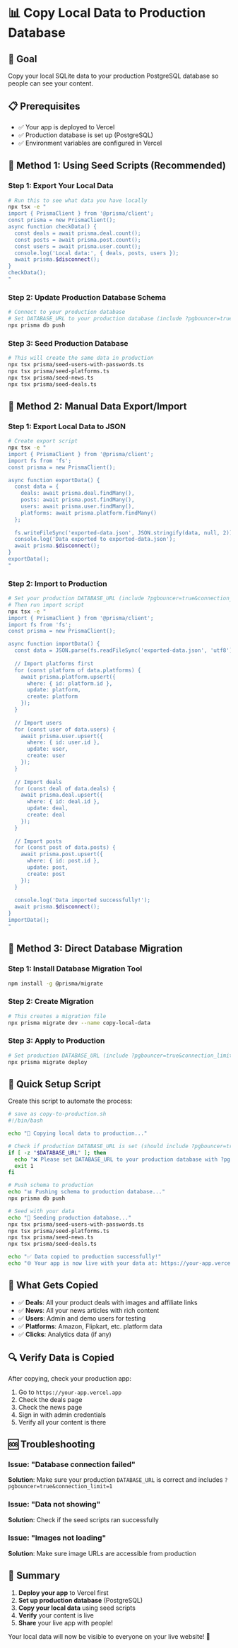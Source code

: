 # 📊 Copy Local Data to Production Database

## 🎯 Goal
Copy your local SQLite data to your production PostgreSQL database so people can see your content.

## 📋 Prerequisites
- ✅ Your app is deployed to Vercel
- ✅ Production database is set up (PostgreSQL)
- ✅ Environment variables are configured in Vercel

## 🔄 Method 1: Using Seed Scripts (Recommended)

### Step 1: Export Your Local Data
```bash
# Run this to see what data you have locally
npx tsx -e "
import { PrismaClient } from '@prisma/client';
const prisma = new PrismaClient();
async function checkData() {
  const deals = await prisma.deal.count();
  const posts = await prisma.post.count();
  const users = await prisma.user.count();
  console.log('Local data:', { deals, posts, users });
  await prisma.$disconnect();
}
checkData();
"
```

### Step 2: Update Production Database Schema
```bash
# Connect to your production database
# Set DATABASE_URL to your production database (include ?pgbouncer=true&connection_limit=1)
npx prisma db push
```

### Step 3: Seed Production Database
```bash
# This will create the same data in production
npx tsx prisma/seed-users-with-passwords.ts
npx tsx prisma/seed-platforms.ts
npx tsx prisma/seed-news.ts
npx tsx prisma/seed-deals.ts
```

## 🔄 Method 2: Manual Data Export/Import

### Step 1: Export Local Data to JSON
```bash
# Create export script
npx tsx -e "
import { PrismaClient } from '@prisma/client';
import fs from 'fs';
const prisma = new PrismaClient();

async function exportData() {
  const data = {
    deals: await prisma.deal.findMany(),
    posts: await prisma.post.findMany(),
    users: await prisma.user.findMany(),
    platforms: await prisma.platform.findMany()
  };
  
  fs.writeFileSync('exported-data.json', JSON.stringify(data, null, 2));
  console.log('Data exported to exported-data.json');
  await prisma.$disconnect();
}
exportData();
"
```

### Step 2: Import to Production
```bash
# Set your production DATABASE_URL (include ?pgbouncer=true&connection_limit=1)
# Then run import script
npx tsx -e "
import { PrismaClient } from '@prisma/client';
import fs from 'fs';
const prisma = new PrismaClient();

async function importData() {
  const data = JSON.parse(fs.readFileSync('exported-data.json', 'utf8'));
  
  // Import platforms first
  for (const platform of data.platforms) {
    await prisma.platform.upsert({
      where: { id: platform.id },
      update: platform,
      create: platform
    });
  }
  
  // Import users
  for (const user of data.users) {
    await prisma.user.upsert({
      where: { id: user.id },
      update: user,
      create: user
    });
  }
  
  // Import deals
  for (const deal of data.deals) {
    await prisma.deal.upsert({
      where: { id: deal.id },
      update: deal,
      create: deal
    });
  }
  
  // Import posts
  for (const post of data.posts) {
    await prisma.post.upsert({
      where: { id: post.id },
      update: post,
      create: post
    });
  }
  
  console.log('Data imported successfully!');
  await prisma.$disconnect();
}
importData();
"
```

## 🔄 Method 3: Direct Database Migration

### Step 1: Install Database Migration Tool
```bash
npm install -g @prisma/migrate
```

### Step 2: Create Migration
```bash
# This creates a migration file
npx prisma migrate dev --name copy-local-data
```

### Step 3: Apply to Production
```bash
# Set production DATABASE_URL (include ?pgbouncer=true&connection_limit=1)
npx prisma migrate deploy
```

## 🚀 Quick Setup Script

Create this script to automate the process:

```bash
# save as copy-to-production.sh
#!/bin/bash

echo "🔄 Copying local data to production..."

# Check if production DATABASE_URL is set (should include ?pgbouncer=true&connection_limit=1)
if [ -z "$DATABASE_URL" ]; then
  echo "❌ Please set DATABASE_URL to your production database with ?pgbouncer=true&connection_limit=1"
  exit 1
fi

# Push schema to production
echo "📊 Pushing schema to production database..."
npx prisma db push

# Seed with your data
echo "🌱 Seeding production database..."
npx tsx prisma/seed-users-with-passwords.ts
npx tsx prisma/seed-platforms.ts
npx tsx prisma/seed-news.ts
npx tsx prisma/seed-deals.ts

echo "✅ Data copied to production successfully!"
echo "🌐 Your app is now live with your data at: https://your-app.vercel.app"
```

## 🎯 What Gets Copied

- ✅ **Deals**: All your product deals with images and affiliate links
- ✅ **News**: All your news articles with rich content
- ✅ **Users**: Admin and demo users for testing
- ✅ **Platforms**: Amazon, Flipkart, etc. platform data
- ✅ **Clicks**: Analytics data (if any)

## 🔍 Verify Data is Copied

After copying, check your production app:
1. Go to `https://your-app.vercel.app`
2. Check the deals page
3. Check the news page
4. Sign in with admin credentials
5. Verify all your content is there

## 🆘 Troubleshooting

### Issue: "Database connection failed"
**Solution**: Make sure your production `DATABASE_URL` is correct and includes `?pgbouncer=true&connection_limit=1`

### Issue: "Data not showing"
**Solution**: Check if the seed scripts ran successfully

### Issue: "Images not loading"
**Solution**: Make sure image URLs are accessible from production

## 📝 Summary

1. **Deploy your app** to Vercel first
2. **Set up production database** (PostgreSQL)
3. **Copy your local data** using seed scripts
4. **Verify** your content is live
5. **Share** your live app with people!

Your local data will now be visible to everyone on your live website! 🎉

